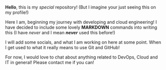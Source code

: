 __Hello__, this is my *special* repository! (But I imagine your just seeing this on my profile!)

Here I am, beginning my journey with developing and cloud engineering!
I have decided to include some lovely __MARKDOWN__ commands into writing this (I have *never* and I mean *__never__* used this before!)

I will add some socials, and what I am working on here at some point. When I get used to what it really means to use Git and GitHub!

For now, I would love to chat about anything related to DevOps, Cloud and IT in general! Please contact me if you can!
